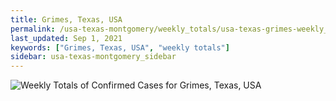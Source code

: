 ```yaml
---
title: Grimes, Texas, USA
permalink: /usa-texas-montgomery/weekly_totals/usa-texas-grimes-weekly_totals.html
last_updated: Sep 1, 2021
keywords: ["Grimes, Texas, USA", "weekly totals"]
sidebar: usa-texas-montgomery_sidebar
---
```


![Weekly Totals of Confirmed Cases for Grimes, Texas, USA](/covid_tracker/images/graphs/usa-texas-grimes-weekly_totals_graph.png)
